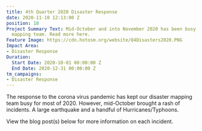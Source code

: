 ```yaml
---
title: 4th Quarter 2020 Disaster Response
date: 2020-11-10 12:13:00 Z
position: 18
Project Summary Text: Mid-October and into November 2020 has been busy for our disaster
  mapping team. Read more here.
Feature Image: https://cdn.hotosm.org/website/Q4Disasters2020.PNG
Impact Area:
- Disaster Response
Duration:
  Start Date: 2020-10-01 00:00:00 Z
  End Date: 2020-12-31 00:00:00 Z
tm_campaigns:
- Disaster Response
---
```


The response to the corona virus pandemic has kept our disaster mapping team busy for most of 2020. However, mid-October brought a rash of incidents. A large earthquake and a handful of Hurricanes/Typhoons.

View the blog post(s) below for more information on each incident.